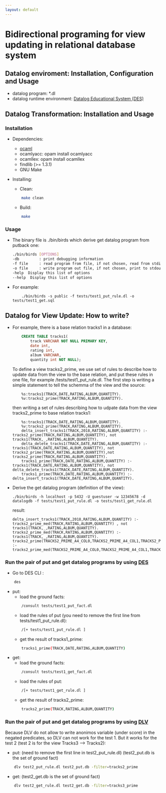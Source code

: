 ```yaml
---
layout: default
---
```


# Bidirectional programing for view updating in relational database system

## Datalog enviroment: Installation, Configuration and Usage

* datalog program: *.dl
* datalog runtime environment: [Datalog Educational System (DES)](http://des.sourceforge.net)

## Datalog Transformation: Installation and Usage

### Installation

* Dependencies:
    * [ocaml](https://ocaml.org/docs/install.html#Ubuntu)
    * ocamlyacc: opam install ocamlyacc
    * ocamllex: opam install ocamllex
    * findlib (>= 1.3.1)
    * GNU Make

* Installing:
    * Clean:
    ```bash
        make clean
    ```
    * Build:
    ```bash
        make
    ```

### Usage

* The binary file is ./bin/birds which derive get datalog program from putback one:

    ```bash
    ./bin/birds [OPTIONS]
    -db         : print debugging information
    -f file     : read program from file, if not chosen, read from stdin
    -o file     : write program out file, if not chosen, print to stdout
    -help  Display this list of options
    --help  Display this list of options
    ```

* For example:
    ```base
        ./bin/birds -s public -f tests/test1_put_rule.dl -o tests/test1_get.sql
    ```

## Datalog for View Update: How to write?

* For example, there is a base relation tracks1 in a database:
    ```sql
        CREATE TABLE tracks1(
            track VARCHAR NOT NULL PRIMARY KEY,
            date int,
            rating int,
            album VARCHAR,
            quantity int NOT NULL);
    ```
    To define a view tracks2_prime, we use set of rules to describe how to update data from the view to the base relation, and put these rules in one file, for example /tests/test1_put_rule.dl. The first step is writing a simple statement to tell the schemma of the view and the source:
    ```datalog
        %s:tracks1(TRACK,DATE,RATING,ALBUM,QUANTITY).
        %v:tracks2_prime(TRACK,RATING,ALBUM,QUANTITY).
    ```
    then writing a set of rules describing how to udpate data from the view tracks2_prime to base relation tracks1:

    ```datalog
        %s:tracks1(TRACK,DATE,RATING,ALBUM,QUANTITY).
        %v:tracks2_prime(TRACK,RATING,ALBUM,QUANTITY).
        delta_insert_tracks1(TRACK,2018,RATING,ALBUM,QUANTITY) :- tracks2_prime(TRACK,RATING,ALBUM,QUANTITY), not tracks1(TRACK,_,RATING,ALBUM,QUANTITY).
        delta_delete_tracks1(TRACK,DATE,RATING,ALBUM,QUANTITY) :- tracks1(TRACK,DATE,RATING,ALBUM,QUANTITY), not tracks2_prime(TRACK,RATING,ALBUM,QUANTITY),not tracks2_prime(TRACK,RATING,ALBUM,QUANTITY).
        tracks1_prime(TRACK,DATE,RATING,ALBUM,QUANTITY) :- tracks1(TRACK,DATE,RATING,ALBUM,QUANTITY), not delta_delete_tracks1(TRACK,DATE,RATING,ALBUM,QUANTITY).
        tracks1_prime(TRACK,DATE,RATING,ALBUM,QUANTITY) :- delta_insert_tracks1(TRACK,DATE,RATING,ALBUM,QUANTITY).
    ```

* Derive the get datalog program (definition of the view):
    ```base
    ./bin/birds -h localhost -p 5432 -U guestuser -w 12345678 -d datalogdb -f tests/test1_put_rule.dl -o tests/test1_get_rule.dl
    ```
    result:
    ```datalog
    delta_insert_tracks1(TRACK,2018,RATING,ALBUM,QUANTITY) :- tracks2_prime_med(TRACK,RATING,ALBUM,QUANTITY) , not tracks1(TRACK,_,RATING,ALBUM,QUANTITY).
    tracks2_prime_med(TRACK,RATING,ALBUM,QUANTITY) :- tracks1(TRACK,_,RATING,ALBUM,QUANTITY).
    tracks2_prime(TRACKS2_PRIME_A4_COL0,TRACKS2_PRIME_A4_COL1,TRACKS2_PRIME_A4_COL2,TRACKS2_PRIME_A4_COL3) :- tracks2_prime_med(TRACKS2_PRIME_A4_COL0,TRACKS2_PRIME_A4_COL1,TRACKS2_PRIME_A4_COL2,TRACKS2_PRIME_A4_COL3).
    ```

### Run the pair of put and get datalog programs by using [DES](http://des.sourceforge.net)

* Go to DES CLI :
```bash
    des
```
* put:
    * load the ground facts:
    ```bash
        /consult tests/test1_put_fact.dl
    ```
    * load the rules of put (you need to remove the first line from tests/test1_put_rule.dl):
    ```bash
        /[+ tests/test1_put_rule.dl ]
    ```
    * get the result of tracks1_prime:
    ```bash
        tracks1_prime(TRACK,DATE,RATING,ALBUM,QUANTITY)
    ```
* get:
    * load the ground facts:
    ```bash
        /consult tests/test1_get_fact.dl
    ```
    * load the rules of put:
    ```bash
        /[+ tests/test1_get_rule.dl ]
    ```
    * get the result of tracks2_prime:
    ```bash
        tracks2_prime(TRACK,RATING,ALBUM,QUANTITY)
    ```

### Run the pair of put and get datalog programs by using [DLV](http://www.dlvsystem.com/dlv/)

Because DLV do not allow to write anonimos variable (under score) in the negated predicates, so DLV can not work for the test 1. But it works for the test 2 (test 2 is for the view Tracks3 --> Tracks2):

* put: (need to remove the first line in test2_put_rule.dl) (test2_put.db is the set of ground fact)

```bash
    dlv test2_put_rule.dl test2_put.db -filter=tracks2_prime
```

* get: (test2_get.db is the set of ground fact)

```bash
    dlv test2_get_rule.dl test2_get.db -filter=tracks3_prime
```